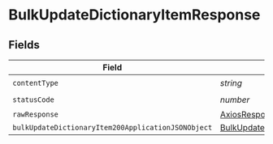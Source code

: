 # BulkUpdateDictionaryItemResponse


## Fields

| Field                                                                                                               | Type                                                                                                                | Required                                                                                                            | Description                                                                                                         |
| ------------------------------------------------------------------------------------------------------------------- | ------------------------------------------------------------------------------------------------------------------- | ------------------------------------------------------------------------------------------------------------------- | ------------------------------------------------------------------------------------------------------------------- |
| `contentType`                                                                                                       | *string*                                                                                                            | :heavy_check_mark:                                                                                                  | N/A                                                                                                                 |
| `statusCode`                                                                                                        | *number*                                                                                                            | :heavy_check_mark:                                                                                                  | N/A                                                                                                                 |
| `rawResponse`                                                                                                       | [AxiosResponse>](https://axios-http.com/docs/res_schema)                                                            | :heavy_minus_sign:                                                                                                  | N/A                                                                                                                 |
| `bulkUpdateDictionaryItem200ApplicationJSONObject`                                                                  | [BulkUpdateDictionaryItem200ApplicationJSON](../../models/operations/bulkupdatedictionaryitem200applicationjson.md) | :heavy_minus_sign:                                                                                                  | OK                                                                                                                  |